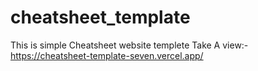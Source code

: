 # cheatsheet_template
This is simple Cheatsheet website templete 
Take A view:-https://cheatsheet-template-seven.vercel.app/
